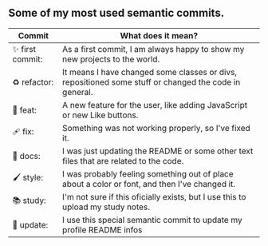 ## Some of my most used semantic commits.

| Commit  | What does it mean? |
| ------------- | ------------- |
| ✨ first commit:  | As a first commit, I am always happy to show my new projects to the world. |
| ♻️ refactor:  | It means I have changed some classes or divs, repositioned some stuff or changed the code in general.  |
| 🎁 feat:  | A new feature for the user, like adding JavaScript or new Like buttons.  |
| 🩹 fix:  | Something was not working properly, so I've fixed it.  |
| 📄 docs:  | I was just updating the README or some other text files that are related to the code. |
| 🖌️ style:  | I was probably feeling something out of place about a color or font, and then I've changed it.  |
| 📚 study: | I'm not sure if this oficially exists, but I use this to upload my study notes.  |
| 💎 update: | I use this special semantic commit to update my profile README infos |

